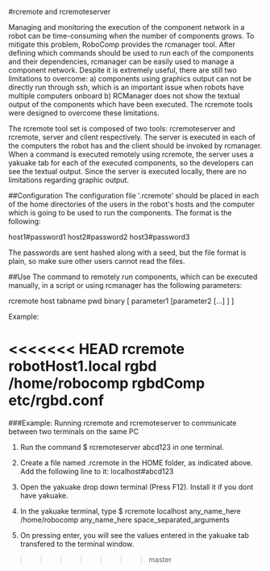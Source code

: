 #rcremote and rcremoteserver

Managing and monitoring the execution of the component network in a robot can be time-consuming when the number of components grows. To mitigate this problem, RoboComp provides the rcmanager tool. After defining which commands should be used to run each of the components and their dependencies, rcmanager can be easily used to manage a component network. Despite it is extremely useful, there are still two limitations to overcome: a) components using graphics output can not be directly run through ssh, which is an important issue when robots have multiple computers onboard b) RCManager does not show the textual output of the components which have been executed. The rcremote tools were designed to overcome these limitations.

The rcremote tool set is composed of two tools: rcremoteserver and rcremote, server and client respectively. The server is executed in each of the computers the robot has and the client should be invoked by rcmanager. When a command is executed remotely using rcremote, the server uses a yakuake tab for each of the executed components, so the developers can see the textual output. Since the server is executed locally, there are no limitations regarding graphic output.

##Configuration
The configuration file '.rcremote' should be placed in each of the home directories of the users in the robot's hosts and the computer which is going to be used to run the components. The format is the following:

 host1#password1
 host2#password2
 host3#password3

The passwords are sent hashed along with a seed, but the file format is plain, so make sure other users cannot read the files.


##Use
The command to remotely run components, which can be executed manually, in a script or using rcmanager has the following parameters:

 rcremote host tabname pwd binary [ parameter1 [parameter2 [...] ] ]

Example:

<<<<<<< HEAD
 rcremote robotHost1.local rgbd /home/robocomp rgbdComp etc/rgbd.conf
=======
###Example: Running rcremote and rcremoteserver to communicate between two terminals on the same PC

1) Run the command $ rcremoteserver abcd123 in one terminal.

2) Create a file named .rcremote in the HOME folder, as indicated above. Add the following line to it:
localhost#abcd123

3) Open the yakuake drop down terminal (Press F12). Install it if you dont have yakuake.

4) In the yakuake terminal, type $ rcremote localhost any_name_here /home/robocomp any_name_here space_separated_arguments

5) On pressing enter, you will see the values entered in the yakuake tab transfered to the terminal window.  
>>>>>>> master


    
    




